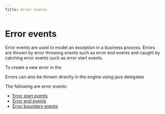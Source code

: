 ```yaml
---
Title: Error events
---
```


# Error events
Error events are used to model an exception in a business process. Errors are thrown by error throwing events such as error end events and caught by catching error events such as error start events. 

To create a new error in the 

Errors can also be thrown directly in the engine using java delegates

The following are error events: 

* [Error start events](../processes-bpmn/bpmn-start.md#error-start-events)
* [Error end events](../processes-bpmn-bpmn-end.md#error-end-events)
* [Error boundary events](../processes-bpmn/bpmn-boundary.md#error-boundary-events)